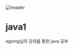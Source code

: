 ![header](https://capsule-render.vercel.app/api?type=soft&color=auto&height=150&section=header&text=java1&fontSize=70&animation=twinkling)
# java1
egoing님의 강의를 통한 java 공부
